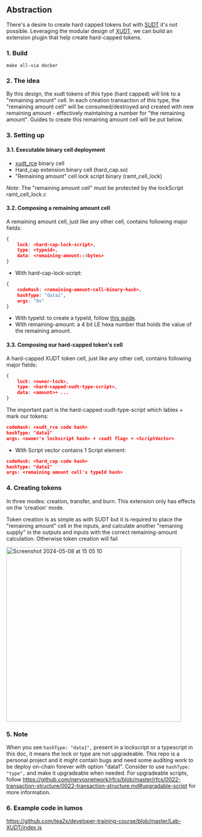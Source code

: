 ## Abstraction
There's a desire to create hard capped tokens but with [SUDT](https://github.com/nervosnetwork/rfcs/blob/master/rfcs/0025-simple-udt/0025-simple-udt.md) it's not possible. Leveraging the modular design of [XUDT](https://talk.nervos.org/t/rfc-extensible-udt/5337), we can build an extension plugin that help create hard-capped tokens.

### 1. Build

`make all-via docker`

### 2. The idea
By this design, the xudt tokens of this type (hard capped) will link to a "remaining amount" cell. In each creation transaction of this type, the "remaining amount cell" will be consumed/destroyed and created with new remaining amount - effectively maintaining a number for "the remaining amount". Guides to create this remaining amount cell will be put below.

### 3. Setting up
#### 3.1. Executable binary cell deployment
- [xudt_rce](https://github.com/nervosnetwork/ckb-production-scripts/blob/master/c/xudt_rce.c) binary cell
- Hard_cap extension binary cell (hard_cap.so)
- "Remaining amount" cell lock script binary (ramt_cell_lock)

*Note*: The "remaining amount cell" must be protected by the lockScript ramt_cell_lock.c

#### 3.2. Composing a remaining amount cell
A remaining amount cell, just like any other cell, contains following major fields:
```json
{
    lock: <hard-cap-lock-script>,
    type: <typeid>,
    data: <remaining-amount::4bytes>
}
```
- With hard-cap-lock-script:
```json
{
    codeHash: <remaining-amount-cell-binary-hash>,
    hashType: "data1",
    args: "0x"
}
```
- With typeId: to create a typeId, follow [this guide](https://github.com/nervosnetwork/rfcs/blob/master/rfcs/0022-transaction-structure/0022-transaction-structure.md#type-id).
- With remaining-amount: a 4 bit LE hexa number that holds the value of the remaining amount.

#### 3.3. Composing our hard-capped token's cell
A hard-capped XUDT token cell, just like any other cell, contains following major fields:

```json
{
    lock: <owner-lock>,
    type: <hard-capped-xudt-type-script>,
    data: <amount>+ ...
}
```

The important part is the hard-capped-xudt-type-script which lables + mark our tokens:
```json
codeHash: <xudt_rce code hash>
hashType: "data1"
args: <owner's lockscript hash> + <xudt flag> + <ScriptVector>
```

- With Script vector contains 1 Script element:
```json
codeHash: <hard_cap code hash>
hashType: "data1"
args: <remaining amount cell's typeId hash>
```

### 4. Creating tokens
In three modes: creation, transfer, and burn. This extension only has effects on the 'creation' mode.

Token creation is as simple as with SUDT but it is required to place the "remaining amount" cell in the inputs, and calculate another "remaning supply" in the outputs and inputs with the correct remaining-amount calculation. Otherwise token creation will fail

<img width="462" alt="Screenshot 2024-05-08 at 15 05 10" src="https://github.com/tea2x/ckb-xudt-extension-plugins/assets/70423834/16a2d9aa-ddfb-485a-975a-55866f49bf98">

### 5. Note
When you see `hashType: "data1",` present in a lockscript or a typescript in this doc, it means the lock or type are not upgradeable. This repo is a personal project and it might contain bugs and need some auditing work to be deploy on-chain forever with option "data1". Consider to use `hashType: "type",` and make it upgradeable when needed. For upgradeable scripts, follow https://github.com/nervosnetwork/rfcs/blob/master/rfcs/0022-transaction-structure/0022-transaction-structure.md#upgradable-script for more information. 

### 6. Example code in lumos
https://github.com/tea2x/developer-training-course/blob/master/Lab-XUDT/index.js
